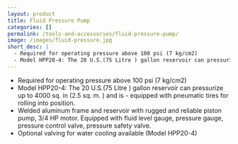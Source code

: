 ```yaml
---
layout: product
title: Fluid Pressure Pump
categories: []
permalink: /tools-and-accessories/fluid-pressure-pump/
image: /images/fluid-pressure.jpg
short_desc: |
  - Required for operating pressure above 100 psi (7 kg/cm2)
  - Model HPP20-4: The 20 U.S.(75 Litre ) gallon reservoir can pressurize up to 4000 sq. in (2.5 sq. m. ) and is - equipped with pneumatic tires for rolling into position.
---
```


- Required for operating pressure above 100 psi (7 kg/cm2)
- Model HPP20-4: The 20 U.S.(75 Litre ) gallon reservoir can pressurize up to 4000 sq. in (2.5 sq. m. ) and is - equipped with pneumatic tires for rolling into position.
- Welded aluminum frame and reservoir with rugged and reliable piston pump, 3/4 HP motor. Equipped with fluid level gauge, pressure gauge, pressure control valve, pressure safety valve.
- Optional valving for water cooling available (Model HPP20-4)
